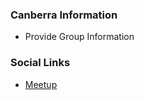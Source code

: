 ### Canberra Information
* Provide Group Information

### Social Links
* [Meetup](https://www.meetup.com/OWASP-Canberra-Chapter/)


